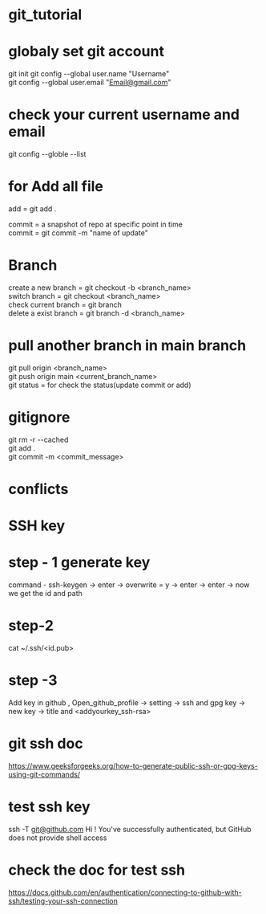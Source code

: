 # git_tutorial

# globaly set git account
git init 
git config --global user.name "Username" </br>
git config --global user.email "<Email@gmail.com>"

# check your current username and email
git config --globle --list

# for Add all file
add = git add . </br>

commit = a snapshot of repo at specific point in time </br>
commit = git commit -m "name of update"


# Branch

create a new branch = git checkout -b <branch_name> </br>
switch branch = git checkout <branch_name> </br>
check current branch = git branch </br>
delete a exist branch = git branch -d <branch_name> </br>

# pull another branch in main branch 
git pull origin <branch_name> </br>
git push origin main <current_branch_name> </br>
git status = for check the status(update commit or add) </br>

# gitignore
git rm -r --cached </br>
git add . </br>
git commit -m <commit_message>

# conflicts

# SSH key

# step - 1 generate key
command - ssh-keygen -> enter -> overwrite = y -> enter -> enter -> now we get the id and path 

#  step-2 
cat ~/.ssh/<id.pub>

# step -3
Add key in github , Open_github_profile -> setting -> ssh and gpg key -> new key -> title and <addyourkey_ssh-rsa>


# git ssh doc 
https://www.geeksforgeeks.org/how-to-generate-public-ssh-or-gpg-keys-using-git-commands/

# test ssh key
ssh -T git@github.com
Hi <name>! You've successfully authenticated, but GitHub does not provide shell access 

# check the doc for test ssh
https://docs.github.com/en/authentication/connecting-to-github-with-ssh/testing-your-ssh-connection
